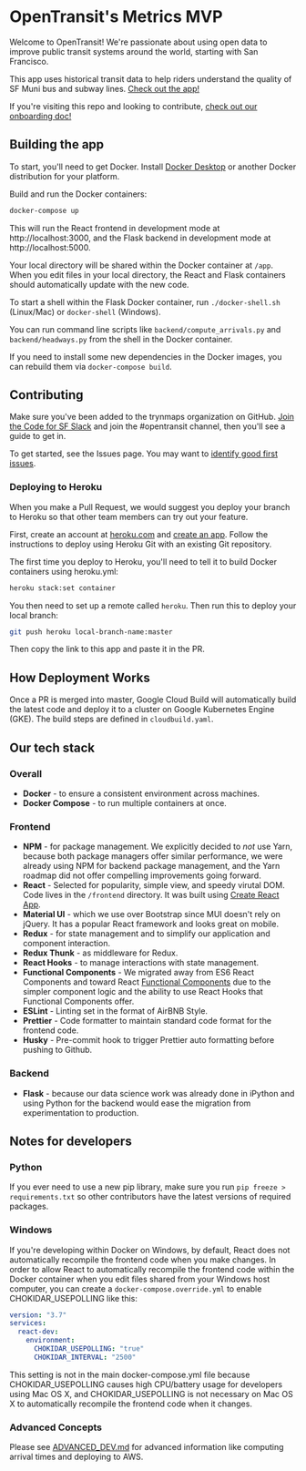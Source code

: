 # OpenTransit's Metrics MVP

Welcome to OpenTransit! We're passionate about using open data to improve
public transit systems around the world, starting with San Francisco.

This app uses historical transit data to help riders understand
the quality of SF Muni bus and subway lines. [Check out the app!](http://muni.opentransit.city/)

If you're visiting this repo and looking to contribute, [check out our onboarding doc!](http://bit.ly/opentransit-onboarding)

## Building the app

To start, you'll need to get Docker. Install [Docker Desktop](https://www.docker.com/products/docker-desktop) or another Docker distribution for your platform.

Build and run the Docker containers:

```sh
docker-compose up
```

This will run the React frontend in development mode at http://localhost:3000,
and the Flask backend in development mode at http://localhost:5000.

Your local directory will be shared within the Docker container at `/app`.
When you edit files in your local directory, the React and Flask containers should automatically update with the new code.

To start a shell within the Flask Docker container, run `./docker-shell.sh` (Linux/Mac) or `docker-shell` (Windows).

You can run command line scripts like `backend/compute_arrivals.py` and `backend/headways.py` from the shell in the Docker container.

If you need to install some new dependencies in the Docker images, you can rebuild them via `docker-compose build`.

## Contributing

Make sure you've been added to the trynmaps organization on GitHub.
[Join the Code for SF Slack](http://c4sf.me/slack) and join the #opentransit channel,
then you'll see a guide to get in.

To get started, see the Issues page. You may want to [identify good first issues](https://github.com/trynmaps/metrics-mvp/labels/Good%20First%20Issue).

### Deploying to Heroku

When you make a Pull Request, we would suggest you deploy your branch to Heroku so that other
team members can try out your feature.

First, create an account  at [heroku.com](https://heroku.com) and
[create an app](https://dashboard.heroku.com/apps). Follow the instructions to deploy
using Heroku Git with an existing Git repository.

The first time you deploy to Heroku, you'll need to tell it to build Docker
containers using heroku.yml:

```sh
heroku stack:set container
```

You then need to set up a remote called `heroku`. Then run this to deploy your local branch:

```sh
git push heroku local-branch-name:master
```

Then copy the link to this app and paste it in the PR.

## How Deployment Works

Once a PR is merged into master, Google Cloud Build  will automatically build
the latest code and deploy it to a cluster on Google Kubernetes Engine (GKE).
The build steps are defined in `cloudbuild.yaml`.

## Our tech stack

### Overall

- **Docker** - to ensure a consistent environment across machines.
- **Docker Compose** - to run multiple containers at once.

### Frontend

- **NPM** - for package management. We explicitly decided to *not* use Yarn, because both
package managers offer similar performance, we were already using NPM for backend
package management, and the Yarn roadmap did not offer compelling
improvements going forward.
- **React** - Selected for popularity, simple view, and speedy virutal DOM. Code lives in the `/frontend` directory.  It was built using
[Create React App](https://facebook.github.io/create-react-app/docs/folder-structure).
- **Material UI** - which we use over Bootstrap since MUI doesn't rely on jQuery. It has a
popular React framework and looks great on mobile.
- **Redux** - for state management and to simplify our application and component interaction.
- **Redux Thunk** - as middleware for Redux.
- **React Hooks** - to manage interactions with state management.
- **Functional Components** - We migrated away from ES6 React Components and toward React
[Functional Components](https://reactjs.org/docs/components-and-props.html) due to the simpler component logic and the ability to use React Hooks that Functional Components offer.
- **ESLint** - Linting set in the format of AirBNB Style.
- **Prettier** - Code formatter to maintain standard code format for the frontend code.
- **Husky** - Pre-commit hook to trigger Prettier auto formatting before pushing to Github.

### Backend

- **Flask** - because our data science work was already done in iPython and using
Python for the backend would ease the migration from experimentation to production.

## Notes for developers

### Python

If you ever need to use a new pip library, make sure you run `pip freeze > requirements.txt`
so other contributors have the latest versions of required packages.

### Windows

If you're developing within Docker on Windows, by default, React does not automatically recompile the frontend code when you make changes.
In order to allow React to automatically recompile the frontend code within the Docker container when you edit files shared from your
Windows host computer, you can create a `docker-compose.override.yml` to enable CHOKIDAR_USEPOLLING like this:

```yml
version: "3.7"
services:
  react-dev:
    environment:
      CHOKIDAR_USEPOLLING: "true"
      CHOKIDAR_INTERVAL: "2500"
```

This setting is not in the main docker-compose.yml file because CHOKIDAR_USEPOLLING causes high CPU/battery usage for developers using Mac OS X,
and CHOKIDAR_USEPOLLING is not necessary on Mac OS X to automatically recompile the frontend code when it changes.

### Advanced Concepts

Please see [ADVANCED_DEV.md](ADVANCED_DEV.md) for advanced information like computing arrival times and
deploying to AWS.
